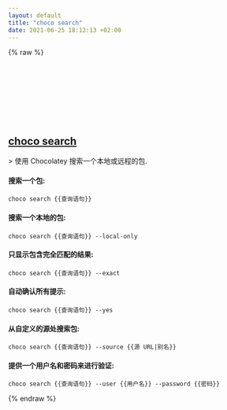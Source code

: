 ```yaml
---
layout: default
title: "choco search"
date: 2021-06-25 18:12:13 +02:00
---
```

{% raw %}
<h2 id="choco-search">
  <a href="/zh/windows/choco-search.html">choco search</a> <a href="#choco-search"><svg class="icon">
    <use href="/assets/images/unicode_sprite.svg#link" />
  </svg></a>
</h2>
> 使用 Chocolatey 搜索一个本地或远程的包.

#### 搜索一个包:
```shell
choco search {{查询语句}}
```
#### 搜索一个本地的包:
```shell
choco search {{查询语句}} --local-only
```
#### 只显示包含完全匹配的结果:
```shell
choco search {{查询语句}} --exact
```
#### 自动确认所有提示:
```shell
choco search {{查询语句}} --yes
```
#### 从自定义的源处搜索包:
```shell
choco search {{查询语句}} --source {{源 URL|别名}}
```
#### 提供一个用户名和密码来进行验证:
```shell
choco search {{查询语句}} --user {{用户名}} --password {{密码}}
```
{% endraw %}